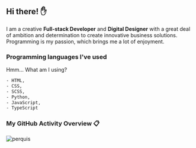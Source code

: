 ## Hi there! :raised_hand:

I am a creative **Full-stack Developer** and **Digital Designer** with a great deal of ambition and determination to create innovative business solutions. Programming is my passion, which brings me a lot of enjoyment.

### Programming languages I've used

Hmm... What am I using?

```sh
- HTML,
- CSS,
- SCSS,
- Python,
- JavaScript,
- TypeScript
```

### My GitHub Activity Overview 📋

<div>
  <img align="left" src="https://github-readme-streak-stats.herokuapp.com/?user=perquis&" alt="perquis" />
</div>
